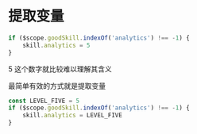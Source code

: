 # 提取变量

```js
if ($scope.goodSkill.indexOf('analytics') !== -1) {
	skill.analytics = 5
}
```

5 这个数字就比较难以理解其含义

最简单有效的方式就是提取变量

```js
const LEVEL_FIVE = 5
if ($scope.goodSkill.indexOf('analytics') !== -1) {
	skill.analytics = LEVEL_FIVE
}
```